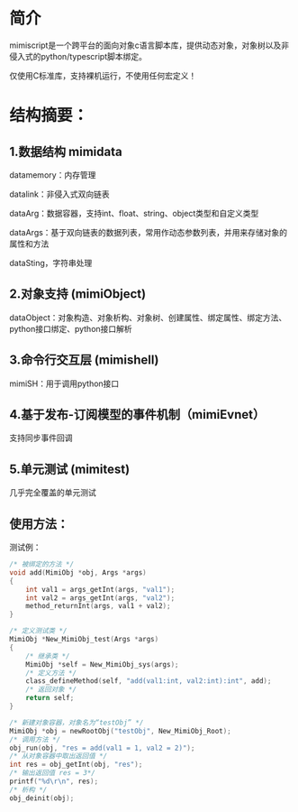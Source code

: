 # 简介
mimiscript是一个跨平台的面向对象c语言脚本库，提供动态对象，对象树以及非侵入式的python/typescript脚本绑定。

仅使用C标准库，支持裸机运行，不使用任何宏定义！

# 结构摘要：

## 1.数据结构 mimidata
datamemory：内存管理

datalink：非侵入式双向链表

dataArg：数据容器，支持int、float、string、object类型和自定义类型

dataArgs：基于双向链表的数据列表，常用作动态参数列表，并用来存储对象的属性和方法

dataSting，字符串处理

## 2.对象支持 (mimiObject) 
dataObject：对象构造、对象析构、对象树、创建属性、绑定属性、绑定方法、python接口绑定、python接口解析

## 3.命令行交互层 (mimishell) 
mimiSH：用于调用python接口

## 4.基于发布-订阅模型的事件机制（mimiEvnet）
支持同步事件回调

## 5.单元测试 (mimitest) 
几乎完全覆盖的单元测试

## 使用方法：

测试例：
``` c
/* 被绑定的方法 */
void add(MimiObj *obj, Args *args)
{
    int val1 = args_getInt(args, "val1");
    int val2 = args_getInt(args, "val2");
    method_returnInt(args, val1 + val2);
}

/* 定义测试类 */
MimiObj *New_MimiObj_test(Args *args)
{
    /* 继承类 */
    MimiObj *self = New_MimiObj_sys(args);
    /* 定义方法 */
    class_defineMethod(self, "add(val1:int, val2:int):int", add);
    /* 返回对象 */
    return self;
}

/* 新建对象容器，对象名为“testObj” */
MimiObj *obj = newRootObj("testObj", New_MimiObj_Root);
/* 调用方法 */
obj_run(obj, "res = add(val1 = 1, val2 = 2)");
/* 从对象容器中取出返回值 */
int res = obj_getInt(obj, "res");
/* 输出返回值 res = 3*/
printf("%d\r\n", res);
/* 析构 */
obj_deinit(obj);
```
